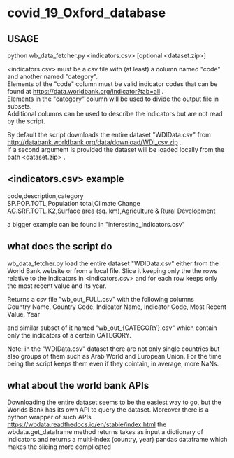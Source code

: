 # covid_19_Oxford_database

## USAGE
python wb_data_fetcher.py <indicators.csv> [optional <dataset.zip>]


<indicators.csv> must be a csv file with (at least) a column named "code" and another named "category".\
Elements of the "code" column must be valid indicator codes that can be found at https://data.worldbank.org/indicator?tab=all .\
Elements in the "category" column will be used to divide the output file in subsets.\
Additional columns can be used to describe the indicators but are not read by the script.

By default the script downloads the entire dataset "WDIData.csv" from http://databank.worldbank.org/data/download/WDI_csv.zip .\
If a second argument is provided the dataset will be loaded locally from the path <dataset.zip> .


## <indicators.csv> example

code,description,category\
SP.POP.TOTL,Population total,Climate Change\
AG.SRF.TOTL.K2,Surface area (sq. km),Agriculture & Rural Development

a bigger example can be found in "interesting_indicators.csv"

## what does the script do

wb_data_fetcher.py load the entire dataset "WDIData.csv" either from the World Bank website or from a local file.
Slice it keeping only the the rows relative to the indicators in <indicators.csv> and for each row keeps only the most recent value and its year.

Returns a csv file "wb_out_FULL.csv" with the following columns\
Country Name, Country Code, Indicator Name, Indicator Code, Most Recent Value, Year

and similar subset of it named "wb_out_{CATEGORY}.csv" which contain only the indicators of a certain CATEGORY.

Note: in the "WDIData.csv" dataset there are not only single countries but also groups of them such as Arab World and European Union. For the time being the script keeps them even if they cointain, in average, more NaNs.




## what about the world bank APIs
Downloading the entire dataset seems to be the easiest way to go, but the Worlds Bank has its own API to query the dataset. Moreover there is a python wrapper of such APIs
https://wbdata.readthedocs.io/en/stable/index.html
the wbdata.get_dataframe method returns takes as input a dictionary of indicators and returns a multi-index (country, year) pandas dataframe which makes the slicing more complicated
